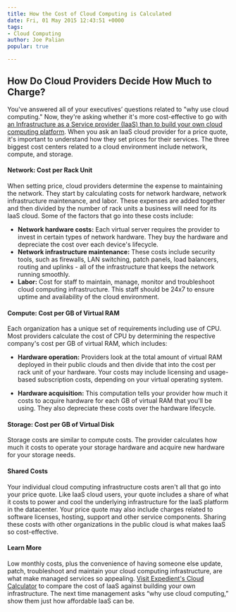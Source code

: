 ```yaml
---
title: How the Cost of Cloud Computing is Calculated
date: Fri, 01 May 2015 12:43:51 +0000
tags:
- Cloud Computing
author: Joe Palian
popular: true

---
```

## How Do Cloud Providers Decide How Much to Charge?

You've answered all of your executives’ questions related to "why use cloud computing." Now, they're asking whether it's more cost-effective to go with [an Infrastructure as a Service provider (IaaS) than to build your own cloud computing platform](https://www.expedient.com/blog/expedient-enterprise-cloud-vs-on-prem-vmware-the-business-case-for-turnkey-infrastructure-as-a-service/). When you ask an IaaS cloud provider for a price quote, it's important to understand how they set prices for their services. The three biggest cost centers related to a cloud environment include network, compute, and storage.

#### Network: Cost per Rack Unit

When setting price, cloud providers determine the expense to maintaining the network. They start by calculating costs for network hardware, network infrastructure maintenance, and labor. These expenses are added together and then divided by the number of rack units a business will need for its IaaS cloud. Some of the factors that go into these costs include:

* **Network hardware costs:** Each virtual server requires the provider to invest in certain types of network hardware. They buy the hardware and depreciate the cost over each device's lifecycle.
* **Network infrastructure maintenance:** These costs include security tools, such as firewalls, LAN switching, patch panels, load balancers, routing and uplinks - all of the infrastructure that keeps the network running smoothly.
* **Labor:** Cost for staff to maintain, manage, monitor and troubleshoot cloud computing infrastructure. This staff should be 24x7 to ensure uptime and availability of the cloud environment.

#### Compute: Cost per GB of Virtual RAM

Each organization has a unique set of requirements including use of CPU. Most providers calculate the cost of CPU by determining the respective company's cost per GB of virtual RAM, which includes:

* **Hardware operation:** Providers look at the total amount of virtual RAM deployed in their public clouds and then divide that into the cost per rack unit of your hardware. Your costs may include licensing and usage-based subscription costs, depending on your virtual operating system.

      
* **Hardware acquisition:** This computation tells your provider how much it costs to acquire hardware for each GB of virtual RAM that you'll be using. They also depreciate these costs over the hardware lifecycle.

#### Storage: Cost per GB of Virtual Disk

Storage costs are similar to compute costs. The provider calculates how much it costs to operate your storage hardware and acquire new hardware for your storage needs.

#### Shared Costs

Your individual cloud computing infrastructure costs aren't all that go into your price quote. Like IaaS cloud users, your quote includes a share of what it costs to power and cool the underlying infrastructure for the IaaS platform in the datacenter. Your price quote may also include charges related to software licenses, hosting, support and other service components. Sharing these costs with other organizations in the public cloud is what makes IaaS so cost-effective.

#### Learn More

Low monthly costs, plus the convenience of having someone else update, patch, troubleshoot and maintain your cloud computing infrastructure, are what make managed services so appealing. [Visit Expedient's Cloud Calculator](https://www.expedient.com/cloud-build-vs-buy-calculator/) to compare the cost of IaaS against building your own infrastructure. The next time management asks “why use cloud computing,” show them just how affordable IaaS can be.